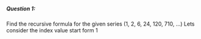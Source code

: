 ##### Question 1:
Find the recursive formula for the given series (1, 2, 6, 24, 120, 710, ...)
Lets consider the index value start form 1

